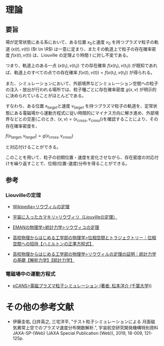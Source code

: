 # 理論

## 要旨

場が定常状態にある系において、ある位置 $x_0$と速度 $v_0$ を持つプラズマ粒子の軌道 $(x(t), v(t))$ ($t \in \R$) は一意に定まり、またその軌道上で粒子の存在確率密度 $f(x(t), v(t))$ は、Liouville
の定理より時間 $t$ に対し不変である。

つまり、軌道上のある一点 $(x(t_1), v(t_1))$ での存在確率 $f(x(t_1), v(t_1))$ が既知であれば、軌道上のすべての点での存在確率 $f(x(t), v(t)) = f(x(t_1), v(t_1))$ が得られる。

また、シミュレーションにおいて、外部境界などシミュレーション空間への粒子の注入・放出が行われる場所では、粒子種ごとに存在確率密度 $g(x, v)$ が明示的に決められていることがほとんどである。

すなわち、ある位置 $x_{target}$と速度 $v_{target}$ を持つプラズマ粒子の軌道を、定常状態にある電磁場から運動方程式に従い時間的にマイナス方向に解き進め、外部境界などとの交差(このとき、$(x, v)=(x_{cross}, v_{cross})$)を確認することにより、その存在確率密度を、

$f(x_{target}, v_{target}) = g(x_{cross}, v_{cross})$

と対応付けることができる。

このことを用いて、粒子の初期位置・速度を変化させながら、存在密度の対応付けを繰り返すことで、位相(位置-速度)分布を得ることができる。


## 参考

### Liouvilleの定理

- [Wikipedia>リウヴィルの定理](https://ja.wikipedia.org/wiki/%E3%83%AA%E3%82%A6%E3%83%B4%E3%82%A3%E3%83%AB%E3%81%AE%E5%AE%9A%E7%90%86_(%E7%89%A9%E7%90%86%E5%AD%A6))

- [宇宙に入ったカマキリ>リウヴィリ（Liouvilleの定理）](https://takun-physics.net/2702/)

- [EMANの物理学>統計力学>リウヴィユの定理](リウビユの定理)
 
- [高校物理からはじめる工学部の物理学>位相空間とトラジェクトリー｜位相空間への招待【ハミルトンの正準方程式】](https://yomoriki.com/analytical-mechanics/3034/)

- [高校物理からはじめる工学部の物理学>リウヴィルの定理の証明｜統計力学の基礎【解析力学】【統計力学】](https://yomoriki.com/analytical-mechanics/11390/)

### 電磁場中の運動方程式

- [pCANS>電磁プラズマ粒子シミュレーション (著者: 松本洋介 (千葉大学))](https://www.astro.phys.s.chiba-u.ac.jp/pcans/algorithm.html)


# その他の参考文献

-  伊藤圭佑, 臼井英之, 三宅洋平, "テスト粒子シミュレーションによる 月面磁気異常上空でのプラズマ速度分布関数解析.", 宇宙航空研究開発機構特別資料 JAXA-SP-(Web) (JAXA Special Publication (Web)), 2019, 18-009, 121-125p.
